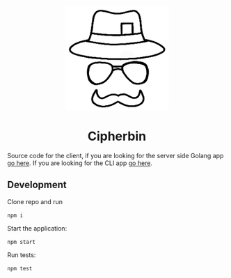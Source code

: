 <p align="center">
  <img src="cipher_bin_logo_black.png" alt="cipher bin logo" />
  <h1 align="center">Cipherbin</h1>
</p>

Source code for the client, if you are looking for the server side Golang app [go here](https://github.com/bradford-hamilton/cipher-bin-server). If you are looking for the CLI app [go here](https://github.com/bradford-hamilton/cipher-bin-cli).

## Development
Clone repo and run
```
npm i
```

Start the application:
```
npm start
```

Run tests:
```
npm test
```